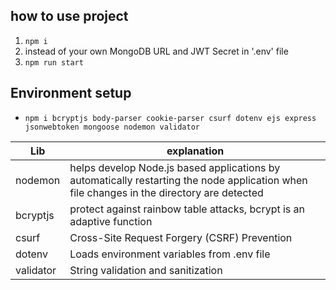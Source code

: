 ## how to use project

1. `npm i`
2. instead of your own MongoDB URL and JWT Secret in '.env' file
3. `npm run start`

## Environment setup

- `npm i bcryptjs body-parser cookie-parser csurf dotenv ejs express jsonwebtoken mongoose nodemon validator`

| Lib |explanation |
|---|---|
|nodemon|helps develop Node.js based applications by automatically restarting the node application when file changes in the directory are detected |
|bcryptjs|protect against rainbow table attacks, bcrypt is an adaptive function|
|csurf| Cross-Site Request Forgery (CSRF) Prevention|
|dotenv|Loads environment variables from .env file|
|validator|String validation and sanitization|
